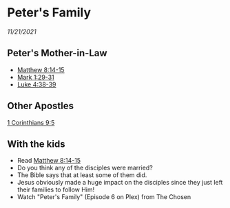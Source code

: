 # Peter's Family
*11/21/2021*

## Peter's Mother-in-Law

* [Matthew 8:14-15](https://www.biblegateway.com/passage/?search=Matthew+8%3A14-15&version=NLT)
* [Mark 1:29-31](https://www.biblegateway.com/passage/?search=Mark+1%3A29-31&version=NLT)
* [Luke 4:38-39](https://www.biblegateway.com/passage/?search=Luke+4%3A38-39&version=NLT)

## Other Apostles
[1 Corinthians 9:5](https://www.biblegateway.com/passage/?search=1+Corinthians+9%3A5&version=NLT)

## With the kids
* Read [Matthew 8:14-15](https://www.biblegateway.com/passage/?search=Matthew+8%3A14-15&version=NLT)
* Do you think any of the disciples were married?
* The Bible says that at least some of them did.
* Jesus obviously made a huge impact on the disciples since they just left their families to follow Him!
* Watch "Peter's Family" (Episode 6 on Plex) from The Chosen
